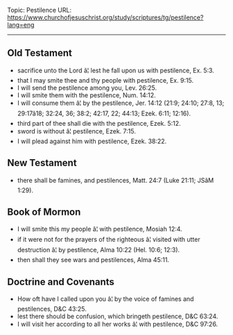Topic: Pestilence
URL: https://www.churchofjesuschrist.org/study/scriptures/tg/pestilence?lang=eng

---

## Old Testament

- sacrifice unto the Lord â¦ lest he fall upon us with pestilence, Ex. 5:3.
- that I may smite thee and thy people with pestilence, Ex. 9:15.
- I will send the pestilence among you, Lev. 26:25.
- I will smite them with the pestilence, Num. 14:12.
- I will consume them â¦ by the pestilence, Jer. 14:12 (21:9; 24:10; 27:8, 13; 29:17â18; 32:24, 36; 38:2; 42:17, 22; 44:13; Ezek. 6:11; 12:16).
- third part of thee shall die with the pestilence, Ezek. 5:12.
- sword is without â¦ pestilence, Ezek. 7:15.
- I will plead against him with pestilence, Ezek. 38:22.

## New Testament

- there shall be famines, and pestilences, Matt. 24:7 (Luke 21:11; JSâM 1:29).

## Book of Mormon

- I will smite this my people â¦ with pestilence, Mosiah 12:4.
- if it were not for the prayers of the righteous â¦ visited with utter destruction â¦ by pestilence, Alma 10:22 (Hel. 10:6; 12:3).
- then shall they see wars and pestilences, Alma 45:11.

## Doctrine and Covenants

- How oft have I called upon you â¦ by the voice of famines and pestilences, D&C 43:25.
- lest there should be confusion, which bringeth pestilence, D&C 63:24.
- I will visit her according to all her works â¦ with pestilence, D&C 97:26.

